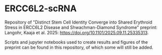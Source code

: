# ERCC6L2-scRNA
Repository of "Distinct Stem Cell Identity Converge into Shared Erythroid Stress in ERCC6L2 Disease and Shwachman-Diamond Syndrome" preprint: 
Langohr, Kaaja et al. 2025: https://doi.org/10.1101/2025.09.11.25335313.

Scripts and jupyter notebooks used to create results and figures of the preprint can be found in this repository, of which some will still be added.
